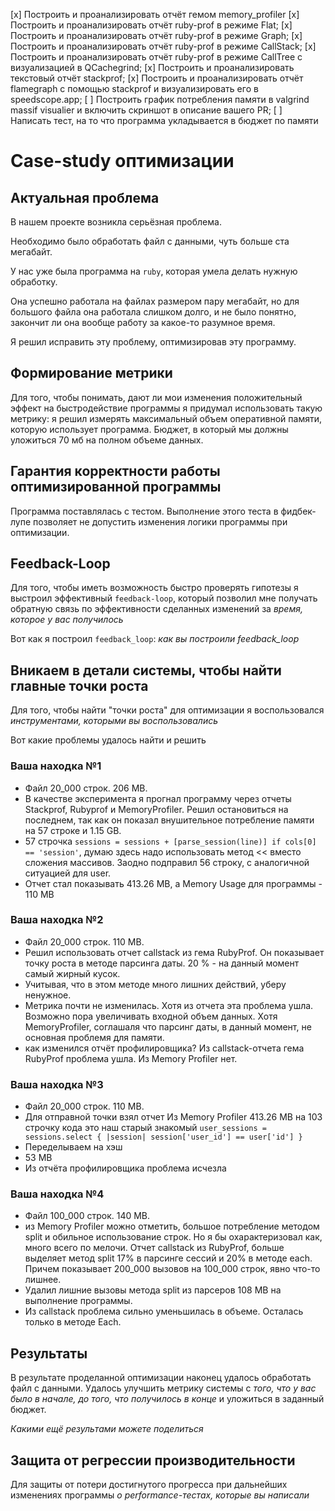 [x] Построить и проанализировать отчёт гемом memory_profiler
[x] Построить и проанализировать отчёт ruby-prof в режиме Flat;
[x] Построить и проанализировать отчёт ruby-prof в режиме Graph;
[x] Построить и проанализировать отчёт ruby-prof в режиме CallStack;
[x] Построить и проанализировать отчёт ruby-prof в режиме CallTree c визуализацией в QCachegrind;
[x] Построить и проанализировать текстовый отчёт stackprof;
[x] Построить и проанализировать отчёт flamegraph с помощью stackprof и визуализировать его в speedscope.app;
[ ] Построить график потребления памяти в valgrind massif visualier и включить скриншот в описание вашего PR;
[ ] Написать тест, на то что программа укладывается в бюджет по памяти


# Case-study оптимизации

## Актуальная проблема
В нашем проекте возникла серьёзная проблема.

Необходимо было обработать файл с данными, чуть больше ста мегабайт.

У нас уже была программа на `ruby`, которая умела делать нужную обработку.

Она успешно работала на файлах размером пару мегабайт, но для большого файла она работала слишком долго, и не было понятно, закончит ли она вообще работу за какое-то разумное время.

Я решил исправить эту проблему, оптимизировав эту программу.

## Формирование метрики
Для того, чтобы понимать, дают ли мои изменения положительный эффект на быстродействие программы я придумал использовать такую метрику: я решил измерять максимальный объем оперативной памяти, которую использует программа.
Бюджет, в который мы должны уложиться 70 мб на полном объеме данных.

## Гарантия корректности работы оптимизированной программы
Программа поставлялась с тестом. Выполнение этого теста в фидбек-лупе позволяет не допустить изменения логики программы при оптимизации.

## Feedback-Loop
Для того, чтобы иметь возможность быстро проверять гипотезы я выстроил эффективный `feedback-loop`, который позволил мне получать обратную связь по эффективности сделанных изменений за *время, которое у вас получилось*

Вот как я построил `feedback_loop`: *как вы построили feedback_loop*

## Вникаем в детали системы, чтобы найти главные точки роста
Для того, чтобы найти "точки роста" для оптимизации я воспользовался *инструментами, которыми вы воспользовались*

Вот какие проблемы удалось найти и решить

### Ваша находка №1
- Файл 20_000 строк. 206 MB.
- В качестве эксперимента я прогнал программу через отчеты Stackprof, Rubyprof и MemoryProfiler. Решил остановиться на последнем, так как он показал внушительное потребление памяти на 57 строке и 1.15 GB.
- 57 строчка `sessions = sessions + [parse_session(line)] if cols[0] == 'session'`, думаю здесь надо использовать метод << вместо сложения массивов. Заодно подправил 56 строку, с аналогичной ситуацией для user.
- Отчет стал показывать 413.26 MB, а Memory Usage для программы - 110 MB

### Ваша находка №2
- Файл 20_000 строк. 110 MB.
- Решил использовать отчет callstack из гема RubyProf. Он показывает точку роста в методе парсинга даты. 20 % - на данный момент самый жирный кусок.
- Учитывая, что в этом методе много лишних действий, уберу ненужное.
- Метрика почти не изменилась. Хотя из отчета эта проблема ушла. Возможно пора увеличивать входной объем данных. Хотя MemoryProfiler, соглашаля что парсинг даты, в данный момент, не основная проблемя для памяти.
- как изменился отчёт профилировщика? Из callstack-отчета гема RubyProf проблема ушла. Из Memory Profiler нет.

### Ваша находка №3
- Файл 20_000 строк. 110 MB.
- Для отправной точки взял отчет Из Memory Profiler 413.26 MB на 103 строчку кода это наш старый знакомый `user_sessions = sessions.select { |session| session['user_id'] == user['id'] }`
- Переделываем на хэш
- 53 MB
- Из отчёта профилировщика проблема исчезла

### Ваша находка №4
- Файл 100_000 строк. 140 MB.
- из Memory Profiler можно отметить, большое потребление методом split и обильное использование строк. Но я бы охарактеризовал как, много всего по мелочи. Отчет callstack из RubyProf, больше выделяет метод split 17% в парсинге сессий и 20% в методе each. Причем показывает 200_000 вызовов на 100_000 строк, явно что-то лишнее.
- Удалил лишние вызовы метода split из парсеров 108 MB на выполнение программы. 
- Из callstack проблема сильно уменьшилась в объеме. Осталась только в методе Each.

## Результаты
В результате проделанной оптимизации наконец удалось обработать файл с данными.
Удалось улучшить метрику системы с *того, что у вас было в начале, до того, что получилось в конце* и уложиться в заданный бюджет.

*Какими ещё результами можете поделиться*

## Защита от регрессии производительности
Для защиты от потери достигнутого прогресса при дальнейших изменениях программы *о performance-тестах, которые вы написали*
